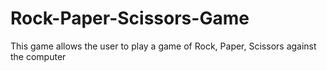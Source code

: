 # Rock-Paper-Scissors-Game
This game allows the user to play a game of Rock, Paper, Scissors against the computer
